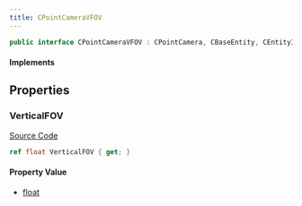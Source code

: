 ```yaml
---
title: CPointCameraVFOV
---
```


```csharp
public interface CPointCameraVFOV : CPointCamera, CBaseEntity, CEntityInstance, ISchemaClass<CEntityInstance>, ISchemaClass<CBaseEntity>, ISchemaClass<CPointCamera>, ISchemaClass<CPointCameraVFOV>, ISchemaField, ISchemaClass, INativeHandle
```

#### Implements

## Properties

### VerticalFOV

[Source Code](https://github.com/swiftly-solution/swiftlys2/blob/main/managed/src/SwiftlyS2.Generated/Schemas/Interfaces/CPointCameraVFOV.cs#L17)

```csharp
ref float VerticalFOV { get; }
```

#### Property Value

- [float](https://learn.microsoft.com/dotnet/api/system.single)

